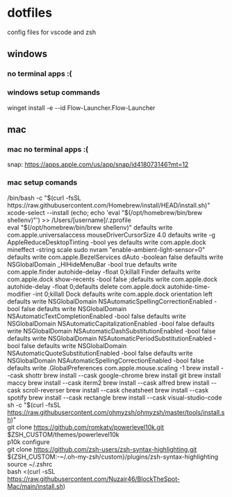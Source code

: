 # dotfiles
config files for vscode and zsh

## windows 
### no terminal apps :(
### windows setup commands  
winget install -e --id Flow-Launcher.Flow-Launcher  
## mac
### mac no terminal apps :(
snap: https://apps.apple.com/us/app/snap/id418073146?mt=12
### mac setup comands

/bin/bash -c "$(curl -fsSL https://raw.githubusercontent.com/Homebrew/install/HEAD/install.sh)"    
xcode-select --install  
(echo; echo 'eval "$(/opt/homebrew/bin/brew shellenv)"') >> /Users/[username]/.zprofile  
eval "$(/opt/homebrew/bin/brew shellenv)"  
defaults write com.apple.universalaccess mouseDriverCursorSize 4.0  
defaults write -g AppleReduceDesktopTinting -bool yes  
defaults write com.apple.dock mineffect -string scale  
sudo nvram "enable-ambient-light-sensor=0"  
defaults write com.apple.BezelServices dAuto -boolean false  
defaults write NSGlobalDomain _HIHideMenuBar -bool true  
defaults write com.apple.finder autohide-delay -float 0;killall Finder  
defaults write com.apple.dock show-recents -bool false ;defaults write com.apple.dock autohide-delay -float 0;defaults delete com.apple.dock autohide-time-modifier -int 0;killall Dock   
defaults write com.apple.dock orientation left  
defaults write NSGlobalDomain NSAutomaticSpellingCorrectionEnabled -bool false    
defaults write NSGlobalDomain NSAutomaticTextCompletionEnabled -bool false    
defaults write NSGlobalDomain NSAutomaticCapitalizationEnabled -bool false  
defaults write NSGlobalDomain NSAutomaticDashSubstitutionEnabled -bool false  
defaults write NSGlobalDomain NSAutomaticPeriodSubstitutionEnabled -bool false  
defaults write NSGlobalDomain NSAutomaticQuoteSubstitutionEnabled -bool false  
defaults write NSGlobalDomain NSAutomaticSpellingCorrectionEnabled -bool false  
defaults write .GlobalPreferences com.apple.mouse.scaling -1  
brew install --cask shottr   
brew install --cask google-chrome  
brew install git    
brew install maccy  
brew install --cask iterm2  
brew install --cask alfred  
brew install --cask scroll-reverser  
brew install --cask cheatsheet  
brew install --cask spotify
brew install --cask rectangle  
brew install --cask visual-studio-code  
sh -c "$(curl -fsSL https://raw.githubusercontent.com/ohmyzsh/ohmyzsh/master/tools/install.sh)"  
git clone https://github.com/romkatv/powerlevel10k.git $ZSH_CUSTOM/themes/powerlevel10k  
p10k configure  
git clone https://github.com/zsh-users/zsh-syntax-highlighting.git ${ZSH_CUSTOM:-~/.oh-my-zsh/custom}/plugins/zsh-syntax-highlighting  
source ~/.zshrc   
bash <(curl -sSL https://raw.githubusercontent.com/Nuzair46/BlockTheSpot-Mac/main/install.sh)  

